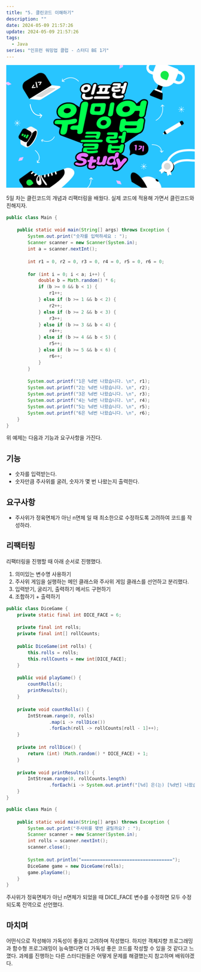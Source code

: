 ```yaml
---
title: "5. 클린코드 이해하기"
description: ""
date: 2024-05-09 21:57:26
update: 2024-05-09 21:57:26
tags:
  - Java
series: "인프런 워밍업 클럽 - 스터디 BE 1기"
---
```


![인프런 워밍업 클럽 - 스터디 1기](../images/inflearn-warmup-club-study.png)

5일 차는 클린코드의 개념과 리팩터링을 배웠다. 실제 코드에 적용해 가면서 클린코드와 친해지자.

```java
public class Main {

    public static void main(String[] args) throws Exception {
        System.out.print("숫자를 입력하세요 : ");
        Scanner scanner = new Scanner(System.in);
        int a = scanner.nextInt();

        int r1 = 0, r2 = 0, r3 = 0, r4 = 0, r5 = 0, r6 = 0;

        for (int i = 0; i < a; i++) {
            double b = Math.random() * 6;
            if (b >= 0 && b < 1) {
                r1++;
            } else if (b >= 1 && b < 2) {
                r2++;
            } else if (b >= 2 && b < 3) {
                r3++;
            } else if (b >= 3 && b < 4) {
                r4++;
            } else if (b >= 4 && b < 5) {
                r5++;
            } else if (b >= 5 && b < 6) {
                r6++;
            }
        }

        System.out.printf("1은 %d번 나왔습니다. \n", r1);
        System.out.printf("2는 %d번 나왔습니다. \n", r2);
        System.out.printf("3은 %d번 나왔습니다. \n", r3);
        System.out.printf("4는 %d번 나왔습니다. \n", r4);
        System.out.printf("5는 %d번 나왔습니다. \n", r5);
        System.out.printf("6은 %d번 나왔습니다. \n", r6);
    }
}
```

위 예제는 다음과 기능과 요구사항을 가진다.

## 기능

- 숫자를 입력받는다.
- 숫자만큼 주사위를 굴려, 숫자가 몇 번 나왔는지 출력한다.

## 요구사항

- 주사위가 정육면체가 아닌 n면체 일 때 최소한으로 수정하도록 고려하여 코드를 작성하라.

## 리팩터링

리팩터링을 진행할 때 아래 순서로 진행했다.

1. 의미있는 변수명 사용하기
2. 주사위 게임을 실행하는 메인 클래스와 주사위 게임 클래스를 선언하고 분리했다.
3. 입력받기, 굴리기, 출력하기 메서드 구현하기
4. 조합하기 + 출력하기

```java
public class DiceGame {
    private static final int DICE_FACE = 6;

    private final int rolls;
    private final int[] rollCounts;

    public DiceGame(int rolls) {
        this.rolls = rolls;
        this.rollCounts = new int[DICE_FACE];
    }

    public void playGame() {
        countRolls();
        printResults();
    }

    private void countRolls() {
        IntStream.range(0, rolls)
                .map(i -> rollDice())
                .forEach(roll -> rollCounts[roll - 1]++);
    }

    private int rollDice() {
        return (int) (Math.random() * DICE_FACE) + 1;
    }

    private void printResults() {
        IntStream.range(0, rollCounts.length)
                .forEach(i -> System.out.printf("[%d] 은(는) [%d번] 나왔습니다.\n", i + 1, rollCounts[i]));
    }
}
```

```java
public class Main {

    public static void main(String[] args) throws Exception {
        System.out.print("주사위를 몇번 굴릴까요? : ");
        Scanner scanner = new Scanner(System.in);
        int rolls = scanner.nextInt();
        scanner.close();

        System.out.println("==================================");
        DiceGame game = new DiceGame(rolls);
        game.playGame();
    }
}
```

주사위가 정육면체가 아닌 n면체가 되었을 때 DICE_FACE 변수를 수정하면 모두 수정되도록 전역으로 선언했다.

## 마치며

어떤식으로 작성해야 가독성이 좋을지 고려하며 작성했다. 하지만 객체지향 프로그래밍과 함수형 프로그래밍이 능숙했다면 더 가독성 좋은 코드를 작성할 수 있을 것 같다고 느꼈다. 과제를 진행하는 다른 스터디원들은
어떻게 문제를 해결했는지 참고하며 배워야겠다.
